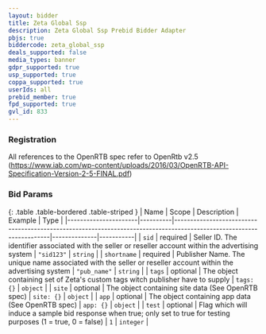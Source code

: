 ```yaml
---
layout: bidder
title: Zeta Global Ssp
description: Zeta Global Ssp Prebid Bidder Adapter
pbjs: true
biddercode: zeta_global_ssp
deals_supported: false
media_types: banner
gdpr_supported: true
usp_supported: true
coppa_supported: true
userIds: all
prebid_member: true
fpd_supported: true
gvl_id: 833
---
```


### Registration

All references to the OpenRTB spec refer to OpenRtb v2.5 (https://www.iab.com/wp-content/uploads/2016/03/OpenRTB-API-Specification-Version-2-5-FINAL.pdf)


### Bid Params

{: .table .table-bordered .table-striped }
| Name                 | Scope    | Description                                                                                                         | Example      | Type      |
|----------------------|----------|---------------------------------------------------------------------------------------------------------------------|--------------|-----------|
| `sid`                | required | Seller ID. The identifier associated with the seller or reseller account within the advertising system              | `"sid123"`   | `string`  |
| `shortname`          | required | Publisher Name. The unique name associated with the seller or reseller account within the advertising system        | `"pub_name"` | `string`  |
| `tags`               | optional | The object containing set of  Zeta's custom tags witch publisher have to supply                                     | `tags: {}`   | `object`  |
| `site`               | optional | The object containing site data (See OpenRTB spec)                                                                  | `site: {}`   | `object`  |
| `app`                | optional | The object containing app data (See OpenRTB spec)                                                                   | `app: {}`    | `object`  |
| `test`               | optional | Flag which will induce a sample bid response when true; only set to true for testing purposes (1 = true, 0 = false) | `1`          | `integer` |
